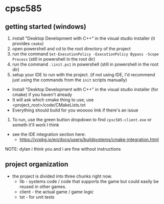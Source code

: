 # cpsc585

## getting started (windows)

1. install "Desktop Development with C++" in the visual studio installer (it provides `cmake`)
1. open powershell and cd to the root directory of the project
1. run the command `Set-ExecutionPolicy -ExecutionPolicy Bypass -Scope Process` (still in powershell in the root dir)
1. run the command `.\init.ps1` in powershell (still in powershell in the root dir)
1. setup your IDE to run with the project. (if not using IDE, I'd recommend just using the commands from the `init` scripts manually)
- Install "Desktop Development with C++" in the visual studio installer (for cmake) if you haven't already
- It will ask which cmake thing to use, use <project_root>/code/CMakeLists.txt
- Everything should build for you wooooo lmk if there's an issue
1. To run, use the green button dropdown to find `cpsc585-client.exe` or someth it'll work I think

- see the IDE integration section here:
  - https://vcpkg.io/en/docs/users/buildsystems/cmake-integration.html
  
NOTE: dylan i think you and i are fine without instructions

## project organization

- the project is divided into three chunks right now.
  - lib - systems code / code that supports the game but could easily be reused in other games.
  - client - the actual game / game logic
  - tst - for unit tests
